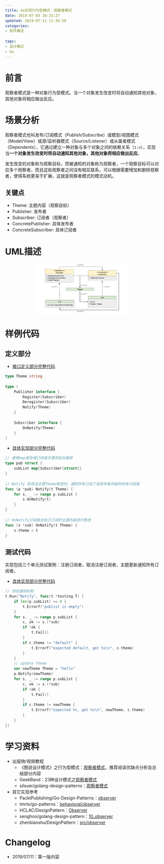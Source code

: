 ```yaml
---
title: Go实现行为型模式：观察者模式
date: 2019-07-03 16:33:27
updated: 2019-07-11 11:36:58
categories:
- 软件模式

tags:
- 设计模式
- Go
---
```

# 前言
观察者模式是一种对象行为型模式。当一个对象发生改变时将自动通知其他对象，其他对象将相应做出反应。

<!-- more -->
# 场景分析
观察者模式也叫发布/订阅模式（Publish/Subscribe）或模型/视图模式（Model/View）或源/监听器模式（Source/Listener）或从属者模式（Dependents），它通过建立一种对象与多个对象之间的依赖关系（`1:n`），实现当**一个对象发生改变时将自动通知其他对象，其他对象将相应做出反应**。

发生改变的对象称为观察目标，而被通知的对象称为观察者，一个观察目标可以对应多个观察者，而且这些观察者之间没有相互联系，可以根据需要增加和删除观察者，使得系统更易于扩展，这就是观察者模式的模式动机。

## 关键点
- Theme: 主题内容（观察目标）
- Publisher: 发布者
- Subscriber: 订阅者（观察者）
- ConcretePublisher: 具体发布者
- ConcreteSubscriber: 具体订阅者

# UML描述

<div style="width: 300px; margin: auto">

![UML](https://raw.githubusercontent.com/zhongqin0820/zhongqin0820.github.io/source-articles/source/images/pattern/behavior_observer.png)
</div>

# 样例代码
## 定义部分
- [接口定义部分完整代码](https://github.com/zhongqin0820/coding-playground/blob/master/go/pattern/behaviroal/observer/observer.go)

```go
type Theme string

type (
    Publisher interface {
        Register(Subscriber)
        Deregister(Subscriber)
        Notify(Theme)
    }

    Subscriber interface {
        OnNotify(Theme)
    }
)
```

- [具体实现部分完整代码](https://github.com/zhongqin0820/coding-playground/blob/master/go/pattern/behaviroal/observer/client.go)

```go
// 使用map来存储订阅者方便添加与删除
type pub struct {
    subList map[Subscriber]struct{}
}

// Notify 实现当主题Theme修改时，通知所有订阅了该发布者内容的所有订阅者
func (p *pub) Notify(t Theme) {
    for s, _ := range p.subList {
        s.OnNotify(t)
    }
}

// OnNotify订阅者对自己订阅的主题内容进行修改
func (s *sub) OnNotify(t Theme) {
    s.theme = t
}
```

## 测试代码
实现包括三个单元测试案例：注册订阅者，取消注册订阅者，主题更新通知所有订阅者。
- [具体实现部分完整代码](https://github.com/zhongqin0820/coding-playground/blob/master/go/pattern/behaviroal/observer/observer_test.go)

```go
// 测试通知机制
t.Run("Notify", func(t *testing.T) {
    if len(p.subList) == 0 {
        t.Errorf("publist is empty")
    }
    for s, _ := range p.subList {
        c, ok := s.(*sub)
        if !ok {
            t.Fail()
        }
        if c.theme != "default" {
            t.Errorf("expected default, get %s\n", c.theme)
        }
    }
    // update theme
    var newTheme Theme = "hello"
    p.Notify(newTheme)
    for s, _ := range p.subList {
        c, ok := s.(*sub)
        if !ok {
            t.Fail()
        }
        if c.theme != newTheme {
            t.Errorf("expected %s, get %s\n", newTheme, c.theme)
        }
    }
})
```

# 学习资料
- 出版物/视频教程
    - 《图说设计模式》之行为型模式：[观察者模式](https://design-patterns.readthedocs.io/zh_CN/latest/behavioral_patterns/observer.html)，推荐阅读优缺点分析及总结部分内容
    - GeekBand：23种设计模式之[观察者模式](https://www.bilibili.com/video/av24176315/?p=5)
    - silsuer/golang-design-patterns：[观察者模式](https://github.com/silsuer/golang-design-patterns/tree/master/observer-pattern)
- 其它实现参考
    - PacktPublishing/Go-Design-Patterns：[observer](https://github.com/PacktPublishing/Go-Design-Patterns/tree/master/Chapter07/observer)
    - tmrts/go-patterns：[behavioral/observer](https://github.com/tmrts/go-patterns/blob/master/behavioral/observer.md)
    - HCLAC/DesignPattern：[Observer](https://github.com/HCLAC/DesignPattern/tree/master/Observer)
    - senghoo/golang-design-pattern：[10_observer](https://github.com/senghoo/golang-design-pattern/tree/master/10_observer)
    - zhenbianshu/DesignPattern：[src/observer](https://github.com/zhenbianshu/DesignPattern/tree/master/src/observer)

# Changelog
- 2019/07/11：第一版内容